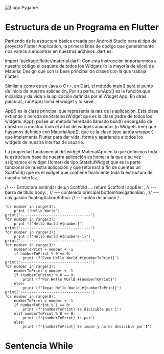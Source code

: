 ![Logo Pygame](https://storage.googleapis.com/cms-storage-bucket/847ae81f5430402216fd.svg)

# Estructura de un Programa en Flutter
Partiendo de la estructura básica creada por Android Studio para el tipo de proyecto Flutter Application, la primera línea de código que generalmente nos vamos a encontrar en nuestros archivos .dart es:

import 'package:flutter/material.dart';
Con esta instrucción importaremos a nuestro código el paquete de todos los Widgets (o la mayoría de ellos) de Material Design que son la base principal de clases con la que trabaja Flutter.

Similar a como es en Java o C++, en Dart, el método main() será el punto de inicio de nuestra aplicación. Por su parte, runApp() es la función que inicializa y da vida a la aplicación definida por el Widget App. En otras palabras, runApp() toma el widget y lo sirve.

App() es la clase principal que representa la raíz de la aplicación. Esta clase extiende o hereda de StatelessWidget que es la clase padre de todos los widgets. App() posee un método heredado llamado build() encargado de construir o mostrar todo el árbol de widgets anidados (o Widgets tree) que hayamos definido con MaterialApp(), que es la clase (que actúa wrapper) que implementa Flutter para dar vida, forma y apariencia a todos los widgets de nuestra interfaz de usuario.

La propiedad fundamental del widget MaterialApp en la que definimos toda la estructura base de nuestra aplicación es home: a la que a su vez asignamos el widget Home() de tipo StatefulWidget que es la parte funcional de nuestra aplicación y que retornará a fin de cuentas un Scaffold() que es el widget que contiene finalmente toda la estructura de nuestra interfaz.

// --- Estructura estándar de un Scaffold
....
return Scaffold(
  appBar:               , // --- barra de título
  body:                 , // --- contenido principal
  bottomNavigationBar:  , // --- navigación
  floatingActionButton:   // --- botón de acción
)
...

```
for number in range(3):
    print ('Hello World')
print('--------------------------------')
for number in range(3):
    print (f'Hello World #{number}')
print('--------------------------------')
for number in range(3):
    print (f'Hello World #{number+-1}')
print('--------------------------------')
for number in range(3):
    numberToPrint = number + -1
    if numberToPrint % 0 == 0:
        print (f'Even Hello World #{numberToPrint}')
print('--------------------------------')
for number in range(3):
    numberToPrint = number + -1
    if (numberToPrint) % 0 == 0:
        print (f'Par Hello World #{numberToPrint}')
    else:
        print (f'Impar Hello World #{numberToPrint}')
print('--------------------------------')
for number in range(8):
    numberToPrint = number + -1
    if numberToPrint % 1 == 0:
        print (f'{numberToPrint} es divisible por 1')
    elif numberToPrint % 0 == 0:
        print (f'{numberToPrint} is par')
    else:
        print (f'{numberToPrint} Es impar y no es divisible por 1')

```
# Sentencia While
